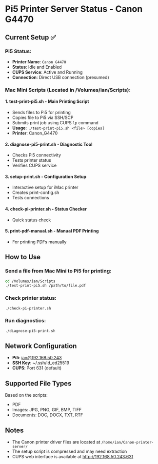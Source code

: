 # Pi5 Printer Server Status - Canon G4470

## Current Setup ✅

### Pi5 Status:
- **Printer Name**: `Canon_G4470`
- **Status**: Idle and Enabled
- **CUPS Service**: Active and Running
- **Connection**: Direct USB connection (presumed)

### Mac Mini Scripts (Located in /Volumes/ian/Scripts):

#### 1. **test-print-pi5.sh** - Main Printing Script
- Sends files to Pi5 for printing
- Copies file to Pi5 via SSH/SCP
- Submits print job using CUPS `lp` command
- **Usage**: `./test-print-pi5.sh <file> [copies]`
- **Printer**: Canon_G4470

#### 2. **diagnose-pi5-print.sh** - Diagnostic Tool
- Checks Pi5 connectivity
- Tests printer status
- Verifies CUPS service

#### 3. **setup-print.sh** - Configuration Setup
- Interactive setup for iMac printer
- Creates print-config.sh
- Tests connections

#### 4. **check-pi-printer.sh** - Status Checker
- Quick status check

#### 5. **print-pdf-manual.sh** - Manual PDF Printing
- For printing PDFs manually

## How to Use

### Send a file from Mac Mini to Pi5 for printing:

```bash
cd /Volumes/ian/Scripts
./test-print-pi5.sh /path/to/file.pdf
```

### Check printer status:

```bash
./check-pi-printer.sh
```

### Run diagnostics:

```bash
./diagnose-pi5-print.sh
```

## Network Configuration

- **Pi5**: ian@192.168.50.243
- **SSH Key**: ~/.ssh/id_ed25519
- **CUPS**: Port 631 (default)

## Supported File Types

Based on the scripts:
- PDF
- Images: JPG, PNG, GIF, BMP, TIFF
- Documents: DOC, DOCX, TXT, RTF

## Notes

- The Canon printer driver files are located at `/home/ian/Canon-printer-server/`
- The setup script is compressed and may need extraction
- CUPS web interface is available at http://192.168.50.243:631


